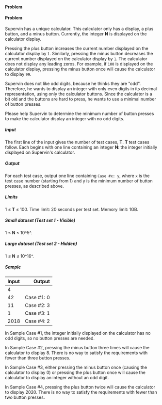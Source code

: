 #### Problem
#### Problem
Supervin has a unique calculator. This calculator only has a display, a plus button, and a minus button. Currently, the integer **N** is displayed on the calculator display.

Pressing the plus button increases the current number displayed on the calculator display by `1`. Similarly, pressing the minus button decreases the current number displayed on the calculator display by `1`. The calculator does not display any leading zeros. For example, if `100` is displayed on the calculator display, pressing the minus button once will cause the calculator to display `99`.

Supervin does not like odd digits, because he thinks they are "odd". Therefore, he wants to display an integer with only even digits in its decimal representation, using only the calculator buttons. Since the calculator is a bit old and the buttons are hard to press, he wants to use a minimal number of button presses.

Please help Supervin to determine the minimum number of button presses to make the calculator display an integer with no odd digits.

##### Input
The first line of the input gives the number of test cases, **T**. **T** test cases follow. Each begins with one line containing an integer **N**: the integer initially displayed on Supervin's calculator.

##### Output
For each test case, output one line containing `Case #x: y`, where `x` is the test case number (starting from 1) and y is the minimum number of button presses, as described above.

##### Limits
1 ≤ **T** ≤ 100.
Time limit: 20 seconds per test set.
Memory limit: 1GB.

##### Small dataset (Test set 1 - Visible)
1 ≤ **N** ≤ 10^5^.

##### Large dataset (Test set 2 - Hidden)
1 ≤ **N** ≤ 10^16^.

##### Sample  
| Input  | Output     | 
| :---   |       ---: |
|   4    |            |
|   42   | Case #1: 0 |
|   11   | Case #2: 3 |
|   1    | Case #3: 1 |
| 	2018 | Case #4: 2 |
  
In Sample Case #1, the integer initially displayed on the calculator has no odd digits, so no button presses are needed.

In Sample Case #2, pressing the minus button three times will cause the calculator to display 8. There is no way to satisfy the requirements with fewer than three button presses.

In Sample Case #3, either pressing the minus button once (causing the calculator to display 0) or pressing the plus button once will cause the calculator to display an integer without an odd digit.

In Sample Case #4, pressing the plus button twice will cause the calculator to display 2020. There is no way to satisfy the requirements with fewer than two button presses.